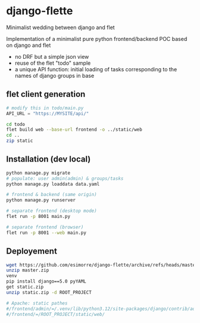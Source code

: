 # django-flette
Minimalist wedding between django and flet

Implementation of a minimalist pure python frontend/backend POC based on django and flet

   * no DRF but a simple json view
   * reuse of the flet "todo" sample
   * a unique API function: initial loading of tasks corresponding to the names of django groups in base


## flet client generation 
```python
# modify this in todo/main.py
API_URL = "https://MYSITE/api/"
```

```bash
cd todo
flet build web --base-url frontend -o ../static/web
cd ..
zip static
```

## Installation (dev local)
```bash
python manage.py migrate
# populate: user admin(admin) & groups/tasks
python manage.py loaddata data.yaml

# frontend & backend (same origin)
python manage.py runserver 

# separate frontend (desktop mode)
flet run -p 8001 main.py

# separate frontend (browser)
flet run -p 8001 --web main.py
```

## Deployement
```bash
wget https://github.com/esimorre/django-flette/archive/refs/heads/master.zip
unzip master.zip
venv
pip install django==5.0 pyYAML
get static.zip
unzip static.zip -d ROOT_PROJECT

# Apache: static pathes
#/frontend/admin/=/.venv/lib/python3.12/site-packages/django/contrib/admin/static/admin/
#/frontend/=/ROOT_PROJECT/static/web/
```